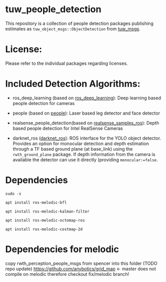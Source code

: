 tuw_people_detection
===

This repository is a collection of people detection packages publishing estimates 
as `tuw_object_msgs::ObjectDetection` from [tuw_msgs](https://github.com/tuw-robotics/tuw_msgs).

# License:
Please refer to the individual packages regarding licenses.

# Included Detection Algorithms:

* ros_deep_learning (based on [ros_deep_learning](https://github.com/dusty-nv/ros_deep_learning)):
  Deep learning based people detection for cameras

* people (based on [people](https://github.com/wg-perception/people)):
  Laser based leg detector and face detector

* realsense_people_detection(based on [realsense_samples_ros](https://github.com/IntelRealSense/realsense_samples_ros)):
  Depth based people detection for Intel RealSense Cameras

* darknet_ros ([darknet_ros](https://github.com/tuw-robotics/darknet_ros)):
  ROS interface for the YOLO object detector. Provides an option for monocular detection and depth estimation through
  a TF based ground plane (at base_link) using the `rwth_ground_plane` package. If depth information from the camera
  is available the detector can use it directly (providing `monocular:=false`.

# Dependencies 

`sudo -s`

`apt install ros-melodic-bfl`

`apt install ros-melodic-kalman-filter`

`apt install ros-melodic-octomap-ros`

`apt install ros-melodic-costmap-2d`

# Dependencies for melodic

copy rwth_perception_people_msgs from spencer into this folder (TODO repo update)
https://github.com/anybotics/grid_map <- master does not compile on melodic therefore checkout fix/melodic branch!
